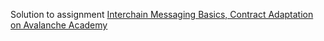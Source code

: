 Solution to assignment [Interchain Messaging Basics, Contract Adaptation on Avalanche Academy](https://academy.avax.network/course/interchain-messaging/04-icm-basics/08-adapting-the-contract-exercise)